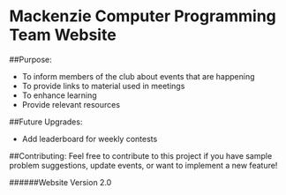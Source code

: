 # Mackenzie Computer Programming Team Website

##Purpose:
* To inform members of the club about events that are happening
* To provide links to material used in meetings
* To enhance learning
* Provide relevant resources

##Future Upgrades:
* Add leaderboard for weekly contests

##Contributing:
Feel free to contribute to this project if you have sample problem suggestions, update events, or want to implement a new feature!

######Website Version 2.0